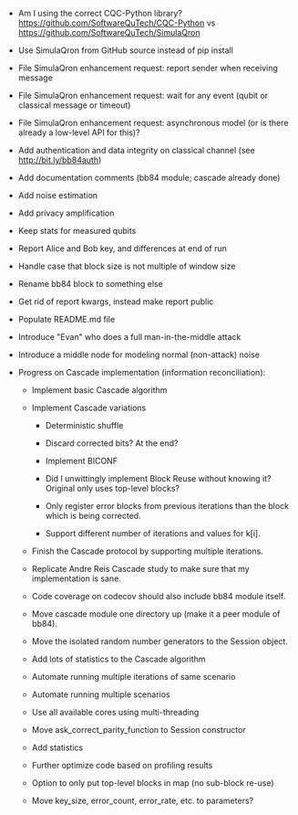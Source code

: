  * Am I using the correct CQC-Python library? https://github.com/SoftwareQuTech/CQC-Python vs https://github.com/SoftwareQuTech/SimulaQron

 * Use SimulaQron from GitHub source instead of pip install

 * File SimulaQron enhancement request: report sender when receiving message

 * File SimulaQron enhancement request: wait for any event (qubit or classical message or timeout)

 * File SimulaQron enhancement request: asynchronous model (or is there already a low-level API for this)?

 * Add authentication and data integrity on classical channel (see http://bit.ly/bb84auth)

 * Add documentation comments (bb84 module; cascade already done)

 * Add noise estimation

 * Add privacy amplification

 * Keep stats for measured qubits

 * Report Alice and Bob key, and differences at end of run

 * Handle case that block size is not multiple of window size

 * Rename bb84 block to something else

 * Get rid of report kwargs, instead make report public

 * Populate README.md file

 * Introduce "Evan" who does a full man-in-the-middle attack

 * Introduce a middle node for modeling normal (non-attack) noise

 * Progress on Cascade implementation (information reconciliation):

   * Implement basic Cascade algorithm

   * Implement Cascade variations

     * Deterministic shuffle

     * Discard corrected bits? At the end?

     * Implement BICONF

     * Did I unwittingly implement Block Reuse without knowing it? Original only uses top-level blocks?

     * Only register error blocks from previous iterations than the block which is being corrected.

     * Support different number of iterations and values for k[i].

   * Finish the Cascade protocol by supporting multiple iterations.

   * Replicate Andre Reis Cascade study to make sure that my implementation is sane.

   * Code coverage on codecov should also include bb84 module itself.

   * Move cascade module one directory up (make it a peer module of bb84).

   * Move the isolated random number generators to the Session object.

   * Add lots of statistics to the Cascade algorithm

   * Automate running multiple iterations of same scenario

   * Automate running multiple scenarios

   * Use all available cores using multi-threading

   * Move ask_correct_parity_function to Session constructor

   * Add statistics

   * Further optimize code based on profiling results

   * Option to only put top-level blocks in map (no sub-block re-use)

   * Move key_size, error_count, error_rate, etc. to parameters?
